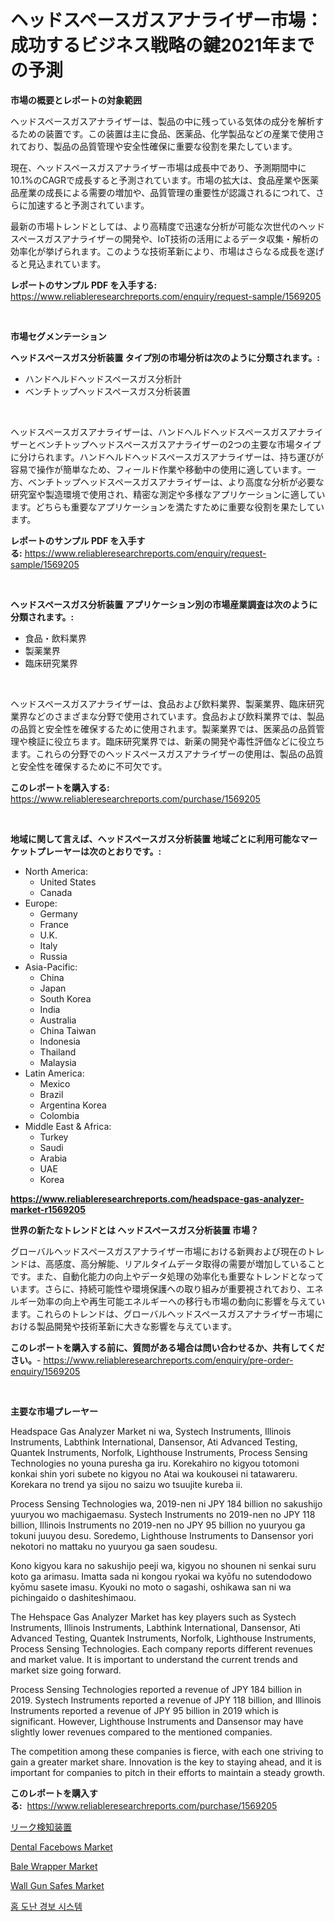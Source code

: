 <p><h1>ヘッドスペースガスアナライザー市場：成功するビジネス戦略の鍵2021年までの予測</h1></p><p><strong>市場の概要とレポートの対象範囲</strong></p>
<p><p>ヘッドスペースガスアナライザーは、製品の中に残っている気体の成分を解析するための装置です。この装置は主に食品、医薬品、化学製品などの産業で使用されており、製品の品質管理や安全性確保に重要な役割を果たしています。</p><p>現在、ヘッドスペースガスアナライザー市場は成長中であり、予測期間中に10.1%のCAGRで成長すると予測されています。市場の拡大は、食品産業や医薬品産業の成長による需要の増加や、品質管理の重要性が認識されるにつれて、さらに加速すると予測されています。</p><p>最新の市場トレンドとしては、より高精度で迅速な分析が可能な次世代のヘッドスペースガスアナライザーの開発や、IoT技術の活用によるデータ収集・解析の効率化が挙げられます。このような技術革新により、市場はさらなる成長を遂げると見込まれています。</p></p>
<p><strong>レポートのサンプル PDF を入手する:</strong> <a href="https://www.reliableresearchreports.com/enquiry/request-sample/1569205">https://www.reliableresearchreports.com/enquiry/request-sample/1569205</a></p>
<p>&nbsp;</p>
<p><strong>市場セグメンテーション</strong></p>
<p><strong>ヘッドスペースガス分析装置 タイプ別の市場分析は次のように分類されます。:</strong></p>
<p><ul><li>ハンドヘルドヘッドスペースガス分析計</li><li>ベンチトップヘッドスペースガス分析装置</li></ul></p>
<p>&nbsp;</p>
<p><p>ヘッドスペースガスアナライザーは、ハンドヘルドヘッドスペースガスアナライザーとベンチトップヘッドスペースガスアナライザーの2つの主要な市場タイプに分けられます。ハンドヘルドヘッドスペースガスアナライザーは、持ち運びが容易で操作が簡単なため、フィールド作業や移動中の使用に適しています。一方、ベンチトップヘッドスペースガスアナライザーは、より高度な分析が必要な研究室や製造環境で使用され、精密な測定や多様なアプリケーションに適しています。どちらも重要なアプリケーションを満たすために重要な役割を果たしています。</p></p>
<p><strong>レポートのサンプル PDF を入手する:</strong>&nbsp;<a href="https://www.reliableresearchreports.com/enquiry/request-sample/1569205">https://www.reliableresearchreports.com/enquiry/request-sample/1569205</a></p>
<p>&nbsp;</p>
<p><strong> ヘッドスペースガス分析装置 アプリケーション別の市場産業調査は次のように分類されます。:</strong></p>
<p><ul><li>食品・飲料業界</li><li>製薬業界</li><li>臨床研究業界</li></ul></p>
<p>&nbsp;</p>
<p><p>ヘッドスペースガスアナライザーは、食品および飲料業界、製薬業界、臨床研究業界などのさまざまな分野で使用されています。食品および飲料業界では、製品の品質と安全性を確保するために使用されます。製薬業界では、医薬品の品質管理や検証に役立ちます。臨床研究業界では、新薬の開発や毒性評価などに役立ちます。これらの分野でのヘッドスペースガスアナライザーの使用は、製品の品質と安全性を確保するために不可欠です。</p></p>
<p><strong>このレポートを購入する:</strong>&nbsp; <a href="https://www.reliableresearchreports.com/purchase/1569205">https://www.reliableresearchreports.com/purchase/1569205</a></p>
<p>&nbsp;</p>
<p><strong>地域に関して言えば、ヘッドスペースガス分析装置 地域ごとに利用可能なマーケットプレーヤーは次のとおりです。:</strong></p>
<p><ul>
    <li>
        North America:
        <ul>
            <li>United States</li>
            <li>Canada</li>
        </ul>
    </li>
    <li>
        Europe:
        <ul>
            <li>Germany</li>
            <li>France</li>
            <li>U.K.</li>
            <li>Italy</li>
            <li>Russia</li>
        </ul>
    </li>
    <li>
        Asia-Pacific:
        <ul>
            <li>China</li>
            <li>Japan</li>
            <li>South Korea</li>
            <li>India</li>
            <li>Australia</li>
            <li>China Taiwan</li>
            <li>Indonesia</li>
            <li>Thailand</li>
            <li>Malaysia</li>
        </ul>
    </li>
    <li>
        Latin America:
        <ul>
            <li>Mexico</li>
            <li>Brazil</li>
            <li>Argentina Korea</li>
            <li>Colombia</li>
        </ul>
    </li>
    <li>
        Middle East & Africa:
        <ul>
            <li>Turkey</li>
            <li>Saudi</li>
            <li>Arabia</li>
            <li>UAE</li>
            <li>Korea</li>
        </ul>
    </li>
    </ul></p>
<p><strong><a href="https://www.reliableresearchreports.com/headspace-gas-analyzer-market-r1569205">https://www.reliableresearchreports.com/headspace-gas-analyzer-market-r1569205</a></strong>&nbsp;</p>
<p><strong>世界の新たなトレンドとは ヘッドスペースガス分析装置 市場？</strong></p>
<p><p>グローバルヘッドスペースガスアナライザー市場における新興および現在のトレンドは、高感度、高分解能、リアルタイムデータ取得の需要が増加していることです。また、自動化能力の向上やデータ処理の効率化も重要なトレンドとなっています。さらに、持続可能性や環境保護への取り組みが重要視されており、エネルギー効率の向上や再生可能エネルギーへの移行も市場の動向に影響を与えています。これらのトレンドは、グローバルヘッドスペースガスアナライザー市場における製品開発や技術革新に大きな影響を与えています。</p></p>
<p><strong>このレポートを購入する前に、質問がある場合は問い合わせるか、共有してください。</strong>- <a href="https://www.reliableresearchreports.com/enquiry/pre-order-enquiry/1569205">https://www.reliableresearchreports.com/enquiry/pre-order-enquiry/1569205</a></p>
<p>&nbsp;</p>
<p><strong>主要な市場プレーヤー</strong></p>
<p><p>Headspace Gas Analyzer Market ni wa, Systech Instruments, Illinois Instruments, Labthink International, Dansensor, Ati Advanced Testing, Quantek Instruments, Norfolk, Lighthouse Instruments, Process Sensing Technologies no youna puresha ga iru. Korekahiro no kigyou totomoni konkai shin yori subete no kigyou no Atai wa koukousei ni tatawareru. Korekara no trend ya sijou no saizu wo tsuujite kureba ii.</p><p> Process Sensing Technologies wa, 2019-nen ni JPY 184 billion no sakushijo yuuryou wo machigaemasu. Systech Instruments no 2019-nen no JPY 118 billion, Illinois Instruments no 2019-nen no JPY 95 billion no yuuryou ga tokuni juuyou desu. Soredemo, Lighthouse Instruments to Dansensor yori nekotori no mattaku no yuuryou ga saen soudesu. </p><p>Kono kigyou kara no sakushijo peeji wa, kigyou no shounen ni senkai suru koto ga arimasu. Imatta sada ni kongou ryokai wa kyōfu no sutendodowo kyōmu sasete imasu. Kyouki no moto o sagashi, oshikawa san ni wa pichingaido o dashiteshimaou. </p><p>The Hehspace Gas Analyzer Market has key players such as Systech Instruments, Illinois Instruments, Labthink International, Dansensor, Ati Advanced Testing, Quantek Instruments, Norfolk, Lighthouse Instruments, Process Sensing Technologies. Each company reports different revenues and market value. It is important to understand the current trends and market size going forward. </p><p>Process Sensing Technologies reported a revenue of JPY 184 billion in 2019. Systech Instruments reported a revenue of JPY 118 billion, and Illinois Instruments reported a revenue of JPY 95 billion in 2019 which is significant. However, Lighthouse Instruments and Dansensor may have slightly lower revenues compared to the mentioned companies. </p><p>The competition among these companies is fierce, with each one striving to gain a greater market share. Innovation is the key to staying ahead, and it is important for companies to pitch in their efforts to maintain a steady growth.</p></p>
<p><strong>このレポートを購入する:</strong>&nbsp;&nbsp;<a href="https://www.reliableresearchreports.com/purchase/1569205">https://www.reliableresearchreports.com/purchase/1569205</a></p>
<p><p><a href="https://github.com/sghwr779811674/Market-Research-Report-List-1/blob/main/156541227926.md">リーク検知装置</a></p><p><a href="https://issuu.com/reportprime-2/docs/dental-facebows-market-size-2030.pptx">Dental Facebows Market</a></p><p><a href="https://issuu.com/reportprime-2/docs/bale-wrapper-market-size-2030.pptx">Bale Wrapper Market</a></p><p><a href="https://github.com/dringals/Market-Research-Report-List-3/blob/main/wall-gun-safes-market.md">Wall Gun Safes Market</a></p><p><a href="https://github.com/vdhdwjyp90142/Market-Research-Report-List-1/blob/main/982374925422.md">홈 도난 경보 시스템</a></p></p>
